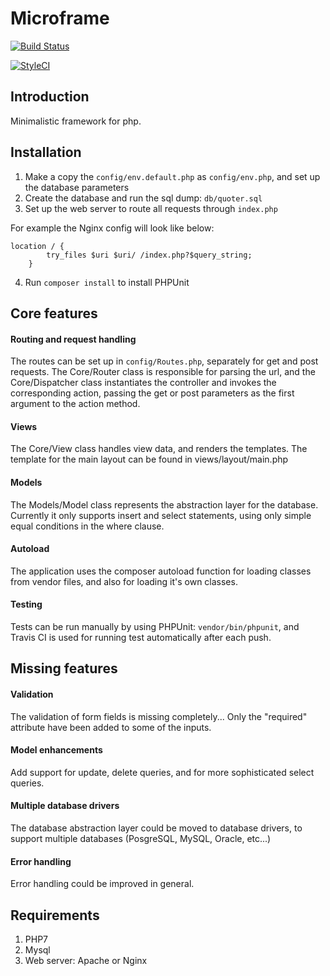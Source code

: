 # Microframe

[![Build Status](https://travis-ci.com/daniel-werner/microframe.svg?branch=develop)](https://travis-ci.com/daniel-werner/microframe)

[![StyleCI](https://github.styleci.io/repos/161361417/shield?branch=develop)](https://github.styleci.io/repos/161361417)
## Introduction 
Minimalistic framework for php.

## Installation
1. Make a copy the `config/env.default.php` as `config/env.php`, and set up the database parameters
2. Create the database and run the sql dump: `db/quoter.sql`
3. Set up the web server to route all requests through `index.php`

For example the Nginx config will look like below:
 ```
 location / {
         try_files $uri $uri/ /index.php?$query_string;
     }
 ```

4. Run `composer install` to install PHPUnit

## Core features
#### Routing and request handling
The routes can be set up in `config/Routes.php`, separately for get and post requests.
The Core/Router class is responsible for parsing the url, 
and the Core/Dispatcher class instantiates the controller and invokes the 
corresponding action, passing the get or post parameters as the first argument
to the action method.

#### Views
The Core/View class handles view data, and renders the templates.
The template for the main layout can be found in views/layout/main.php
 
#### Models
The Models/Model class represents the abstraction layer for the database.
Currently it only supports insert and select statements, using only simple equal
conditions in the where clause.

#### Autoload
The application uses the composer autoload function for loading classes 
from vendor files, and also for loading it's own classes.

#### Testing
Tests can be run manually by using PHPUnit: `vendor/bin/phpunit`, 
and Travis CI is used for running test automatically after each push.

## Missing features
#### Validation
The validation of form fields is missing completely... Only the "required" attribute have been
added to some of the inputs.
#### Model enhancements
Add support for update, delete queries, and for more sophisticated select queries.
#### Multiple database drivers
The database abstraction layer could be moved to database drivers, to support
multiple databases (PosgreSQL, MySQL, Oracle, etc...)
#### Error handling
Error handling could be improved in general.


## Requirements
1. PHP7
2. Mysql
3. Web server: Apache or Nginx